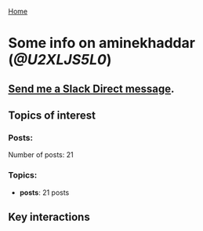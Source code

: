 [Home](https://kelu124.github.io/echommunity/)

# Some info on __aminekhaddar__ (_@U2XLJS5L0_)


## [Send me a Slack Direct message](https://echopen.slack.com/messages/@aminekhaddar/).

## Topics of interest

### Posts: 

Number of posts: 21

### Topics:

* __posts__: 21 posts

## Key interactions 

